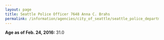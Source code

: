 ```yaml
---
layout: page
title: Seattle Police Officer 7648 Anna C. Brahs
permalink: /information/agencies/city_of_seattle/seattle_police_department/copbook/7648/
---
```


**Age as of Feb. 24, 2016:** 31.0
